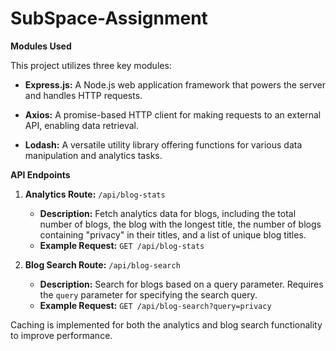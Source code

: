 # SubSpace-Assignment

**Modules Used**

This project utilizes three key modules:

- **Express.js:** A Node.js web application framework that powers the server and handles HTTP requests.

- **Axios:** A promise-based HTTP client for making requests to an external API, enabling data retrieval.

- **Lodash:** A versatile utility library offering functions for various data manipulation and analytics tasks.

**API Endpoints**

1. **Analytics Route:** `/api/blog-stats`
   - **Description:** Fetch analytics data for blogs, including the total number of blogs, the blog with the longest title, the number of blogs containing "privacy" in their titles, and a list of unique blog titles.
   - **Example Request:** `GET /api/blog-stats`

2. **Blog Search Route:** `/api/blog-search`
   - **Description:** Search for blogs based on a query parameter. Requires the `query` parameter for specifying the search query.
   - **Example Request:** `GET /api/blog-search?query=privacy`

Caching is implemented for both the analytics and blog search functionality to improve performance.
